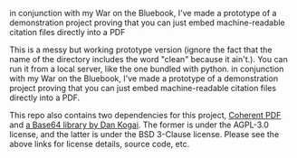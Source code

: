 in conjunction with my War on the Bluebook, I've made a prototype of a demonstration project proving that you can just embed machine-readable citation files directly into a PDF

This is a messy but working prototype version (ignore the fact that the name of the directory includes the word "clean" because it ain't.).  You can run it from a local server, like the one bundled with python. in conjunction with my War on the Bluebook, I've made a prototype of a demonstration project proving that you can just embed machine-readable citation files directly into a PDF.

This repo also contains two dependencies for this project, [Coherent PDF](https://github.com/coherentgraphics/coherentpdf.js/) and [a Base64 library by Dan Kogai](https://github.com/dankogai/js-base64).  The former is under the AGPL-3.0 license, and the latter is under the BSD 3-Clause license. Please see the above links for license details, source code, etc. 
